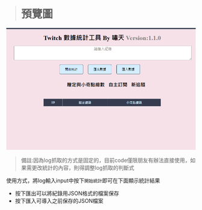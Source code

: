 > # 預覽圖

![圖片跑到異次元了](demo.png)
> 備註:因為log抓取的方式是固定的，目前code僅限朋友有辦法直接使用，如果需更改統計的內容，則得調整log抓取的判斷式

使用方式，將log輸入input中按下`開始統計`即可在下面顯示統計結果

- 按下匯出可以將紀錄用JSON格式的檔案保存
- 按下匯入可導入之前保存的JSON檔案